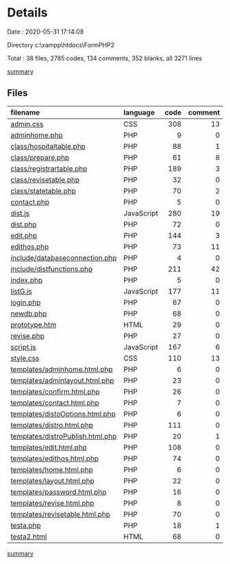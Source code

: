# Details

Date : 2020-05-31 17:14:08

Directory c:\xampp\htdocs\FormPHP2

Total : 38 files,  2785 codes, 134 comments, 352 blanks, all 3271 lines

[summary](results.md)

## Files
| filename | language | code | comment | blank | total |
| :--- | :--- | ---: | ---: | ---: | ---: |
| [admin.css](/admin.css) | CSS | 308 | 13 | 36 | 357 |
| [adminhome.php](/adminhome.php) | PHP | 9 | 0 | 4 | 13 |
| [class/hospitaltable.php](/class/hospitaltable.php) | PHP | 88 | 1 | 13 | 102 |
| [class/prepare.php](/class/prepare.php) | PHP | 61 | 8 | 8 | 77 |
| [class/registrartable.php](/class/registrartable.php) | PHP | 189 | 3 | 29 | 221 |
| [class/revisetable.php](/class/revisetable.php) | PHP | 32 | 0 | 10 | 42 |
| [class/statetable.php](/class/statetable.php) | PHP | 70 | 2 | 10 | 82 |
| [contact.php](/contact.php) | PHP | 5 | 0 | 3 | 8 |
| [dist.js](/dist.js) | JavaScript | 280 | 19 | 43 | 342 |
| [dist.php](/dist.php) | PHP | 72 | 0 | 16 | 88 |
| [edit.php](/edit.php) | PHP | 144 | 3 | 18 | 165 |
| [edithos.php](/edithos.php) | PHP | 73 | 11 | 6 | 90 |
| [include/databaseconnection.php](/include/databaseconnection.php) | PHP | 4 | 0 | 0 | 4 |
| [include/distfunctions.php](/include/distfunctions.php) | PHP | 211 | 42 | 17 | 270 |
| [index.php](/index.php) | PHP | 5 | 0 | 4 | 9 |
| [listG.js](/listG.js) | JavaScript | 177 | 11 | 13 | 201 |
| [login.php](/login.php) | PHP | 67 | 0 | 9 | 76 |
| [newdb.php](/newdb.php) | PHP | 68 | 0 | 12 | 80 |
| [prototype.htm](/prototype.htm) | HTML | 29 | 0 | 2 | 31 |
| [revise.php](/revise.php) | PHP | 27 | 0 | 5 | 32 |
| [script.js](/script.js) | JavaScript | 167 | 6 | 16 | 189 |
| [style.css](/style.css) | CSS | 110 | 13 | 16 | 139 |
| [templates/adminhome.html.php](/templates/adminhome.html.php) | PHP | 6 | 0 | 0 | 6 |
| [templates/adminlayout.html.php](/templates/adminlayout.html.php) | PHP | 23 | 0 | 3 | 26 |
| [templates/confirm.html.php](/templates/confirm.html.php) | PHP | 26 | 0 | 6 | 32 |
| [templates/contact.html.php](/templates/contact.html.php) | PHP | 7 | 0 | 0 | 7 |
| [templates/distoOptions.html.php](/templates/distoOptions.html.php) | PHP | 6 | 0 | 0 | 6 |
| [templates/distro.html.php](/templates/distro.html.php) | PHP | 111 | 0 | 6 | 117 |
| [templates/distroPublish.html.php](/templates/distroPublish.html.php) | PHP | 20 | 1 | 2 | 23 |
| [templates/edit.html.php](/templates/edit.html.php) | PHP | 108 | 0 | 8 | 116 |
| [templates/edithos.html.php](/templates/edithos.html.php) | PHP | 74 | 0 | 6 | 80 |
| [templates/home.html.php](/templates/home.html.php) | PHP | 6 | 0 | 0 | 6 |
| [templates/layout.html.php](/templates/layout.html.php) | PHP | 22 | 0 | 1 | 23 |
| [templates/password.html.php](/templates/password.html.php) | PHP | 16 | 0 | 2 | 18 |
| [templates/revise.html.php](/templates/revise.html.php) | PHP | 8 | 0 | 1 | 9 |
| [templates/revisetable.html.php](/templates/revisetable.html.php) | PHP | 70 | 0 | 14 | 84 |
| [testa.php](/testa.php) | PHP | 18 | 1 | 2 | 21 |
| [testa2.html](/testa2.html) | HTML | 68 | 0 | 11 | 79 |

[summary](results.md)